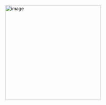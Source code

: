 <img width="299" alt="image" src="https://user-images.githubusercontent.com/44023974/230869162-c10a9077-b7f4-4801-8563-048b93fee390.png">

